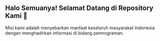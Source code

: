 ## Halo Semuanya! Selamat Datang di Repository Kami 👋

Misi kami adalah menyebarkan manfaat keseluruh masyarakat Indonesia dengan menghadirkan informasi di bidang pemrograman.
